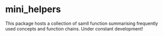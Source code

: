 # mini_helpers
This package hosts a collection of samll function summarising frequently used concepts and function chains. Under constant development!
